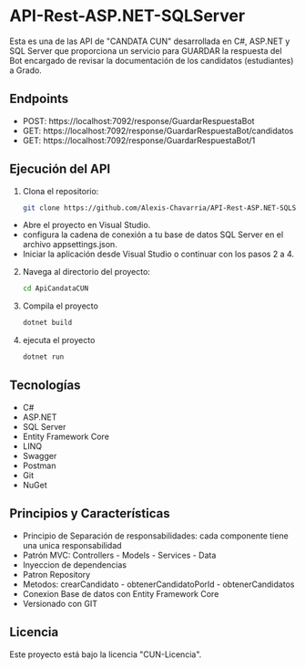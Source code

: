 # API-Rest-ASP.NET-SQLServer

Esta es una de las API de "CANDATA CUN" desarrollada en C#, ASP.NET y SQL Server que proporciona un servicio para GUARDAR la respuesta del Bot encargado de revisar la documentación de los candidatos (estudiantes) a Grado.

## Endpoints

- POST: https://localhost:7092/response/GuardarRespuestaBot
- GET: https://localhost:7092/response/GuardarRespuestaBot/candidatos
- GET: https://localhost:7092/response/GuardarRespuestaBot/1


## Ejecución del API

1. Clona el repositorio:
   ```bash
   git clone https://github.com/Alexis-Chavarria/API-Rest-ASP.NET-SQLServer.git

  - Abre el proyecto en Visual Studio.
  - configura la cadena de conexión a tu base de datos SQL Server en el archivo appsettings.json.
  - Iniciar la aplicación desde Visual Studio o continuar con los pasos 2 a 4.

2. Navega al directorio del proyecto:
   ```bash
   cd ApiCandataCUN

3. Compila el proyecto
    ```bash
   dotnet build

4. ejecuta el proyecto
    ```bash
   dotnet run

## Tecnologías
- C#
- ASP.NET
- SQL Server
- Entity Framework Core
- LINQ
- Swagger
- Postman
- Git
- NuGet

## Principios y Características
- Principio de Separación de responsabilidades: cada componente tiene una unica responsabilidad
- Patrón MVC: Controllers - Models - Services - Data
- Inyeccion de dependencias
- Patron Repository
- Metodos: crearCandidato - obtenerCandidatoPorId - obtenerCandidatos
- Conexion Base de datos con Entity Framework Core
- Versionado con GIT

## Licencia
Este proyecto está bajo la licencia "CUN-Licencia".
